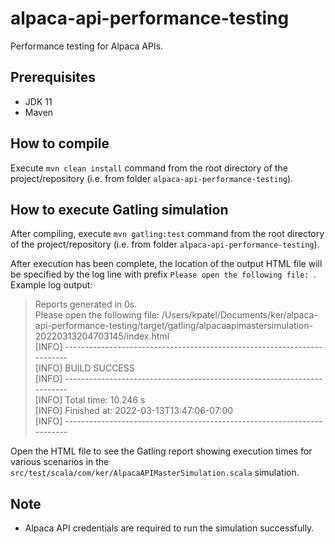 # alpaca-api-performance-testing

Performance testing for Alpaca APIs.

## Prerequisites

* JDK 11
* Maven

## How to compile

Execute `mvn clean install` command from the root directory of the project/repository (i.e. from
folder `alpaca-api-performance-testing`).

## How to execute Gatling simulation

After compiling, execute `mvn gatling:test` command from the root directory of the project/repository (i.e. from
folder `alpaca-api-performance-testing`).

After execution has been complete, the location of the output HTML file will be specified by the log line with
prefix `Please open the following file: `. Example log output:
> Reports generated in 0s.  
Please open the following file: /Users/kpatel/Documents/ker/alpaca-api-performance-testing/target/gatling/alpacaapimastersimulation-20220313204703145/index.html  
[INFO] ------------------------------------------------------------------------  
[INFO] BUILD SUCCESS  
[INFO] ------------------------------------------------------------------------  
[INFO] Total time:  10.246 s  
[INFO] Finished at: 2022-03-13T13:47:06-07:00  
[INFO] ------------------------------------------------------------------------

Open the HTML file to see the Gatling report showing execution times for various scenarios in
the `src/test/scala/com/ker/AlpacaAPIMasterSimulation.scala` simulation.

## Note

* Alpaca API credentials are required to run the simulation successfully. 